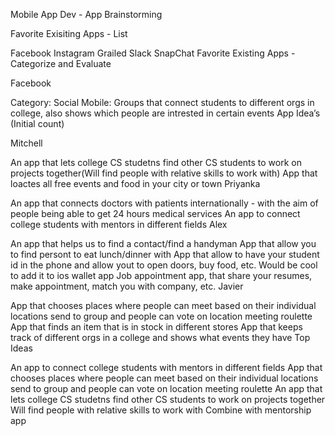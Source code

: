 Mobile App Dev - App Brainstorming

Favorite Exisiting Apps - List

Facebook
Instagram
Grailed
Slack
SnapChat
Favorite Existing Apps - Categorize and Evaluate

Facebook

Category: Social
Mobile: Groups that connect students to different orgs in college, also shows which people are intrested in certain events
App Idea’s (Initial count)

Mitchell

An app that lets college CS studetns find other CS students to work on projects together(Will find people with relative skills to work with)
App that loactes all free events and food in your city or town
Priyanka

An app that connects doctors with patients internationally - with the aim of people being able to get 24 hours medical services
An app to connect college students with mentors in different fields
Alex

An app that helps us to find a contact/find a handyman
App that allow you to find persont to eat lunch/dinner with
App that allow to have your student id in the phone and allow yout to open doors, buy food, etc. Would be cool to add it to ios wallet app
Job appointment app, that share your resumes, make appointment, match you with company, etc.
Javier

App that chooses places where people can meet based on their individual locations
send to group and people can vote on location
meeting roulette
App that finds an item that is in stock in different stores
App that keeps track of different orgs in a college and shows what events they have
Top Ideas

An app to connect college students with mentors in different fields
App that chooses places where people can meet based on their individual locations
send to group and people can vote on location
meeting roulette
An app that lets college CS studetns find other CS students to work on projects together
Will find people with relative skills to work with
Combine with mentorship app
